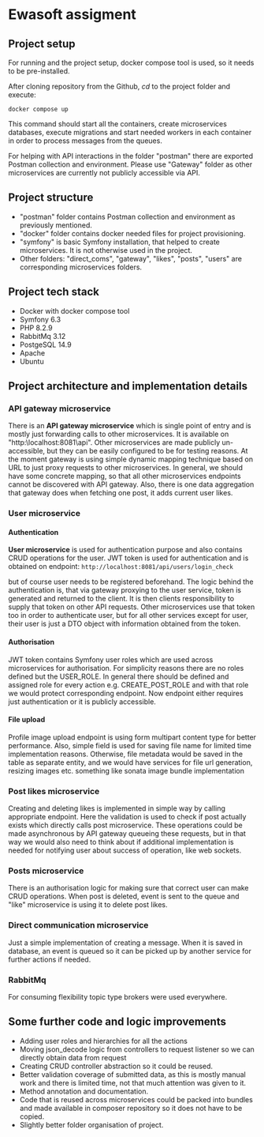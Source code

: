 # Ewasoft assigment
## Project setup

For running and the project setup, docker compose tool is used, so it needs to be
pre-installed.

After cloning repository from the Github, *cd* to the project folder and execute:

```docker compose up```

This command should start all the containers, create microservices databases, execute migrations and start needed workers in each container in order to process messages from the queues.

For helping with API interactions in the folder "postman" there are exported Postman collection and environment. 
Please use "Gateway" folder as other microservices are currently not publicly accessible via API.

## Project structure
* "postman" folder contains Postman collection and environment as previously mentioned.
* "docker" folder contains docker needed files for project provisioning.
* "symfony" is basic Symfony installation, that helped to create microservices. It is not otherwise used in the project.
* Other folders: "direct_coms", "gateway", "likes", "posts", "users" are corresponding microservices folders.

## Project tech stack
* Docker with docker compose tool
* Symfony 6.3
* PHP 8.2.9
* RabbitMq 3.12
* PostgeSQL 14.9
* Apache
* Ubuntu

## Project architecture and implementation details

### API gateway microservice
There is an **API gateway microservice** which is single point of entry and is mostly just forwarding calls to other microservices.
It is available on "http:\\localhost:8081\api".
Other microservices are made publicly un-accessible, but they can be easily configured to be for testing reasons.
At the moment gateway is using simple dynamic mapping technique based on URL to just proxy requests to other microservices.
In general, we should have some concrete mapping, so that all other microservices endpoints cannot be discovered with API gateway.
Also, there is one data aggregation that gateway does when fetching one post, it adds current user likes.


### User microservice
#### Authentication
**User microservice** is used for authentication purpose and also contains CRUD operations for the user.
JWT token is used for authentication and is obtained on endpoint:
```http://localhost:8081/api/users/login_check```

but of course user needs to be registered beforehand.
The logic behind the authentication is, that via gateway proxying to the user service, token is generated and returned to the client.
It is then clients responsibility to supply that token on other API requests.
Other microservices use that token too in order to authenticate user, but for all other services except for user, their user is just a DTO object with information obtained from the token.

#### Authorisation
JWT token contains Symfony user roles which are used across microservices for authorisation. For simplicity reasons there are no roles defined but the USER_ROLE.
In general there should be defined and assigned role for every action e.g. CREATE_POST_ROLE and with that role we would protect corresponding endpoint.
Now endpoint either requires just authentication or it is publicly accessible.

#### File upload
Profile image upload endpoint is using form multipart content type for better performance. 
Also, simple field is used for saving file name for limited time implementation reasons. 
Otherwise, file metadata would be saved in the table as separate entity, and we would have services for file url generation, resizing images etc. something like sonata image bundle implementation

### Post likes microservice
Creating and deleting likes is implemented in simple way by calling appropriate endpoint. Here the validation is used to check if post actually exists which directly calls post microservice.
These operations could be made asynchronous by API gateway queueing these requests, but in that way we would also need to think about if additional implementation is needed for notifying user about success of operation, like web sockets.

### Posts microservice
There is an authorisation logic for making sure that correct user can make CRUD operations.
When post is deleted, event is sent to the queue and "like" microservice is using it to delete post likes.

### Direct communication microservice
Just a simple implementation of creating a message. When it is saved in database, an event is queued so it can be picked up by another service for further actions if needed.

### RabbitMq
For consuming flexibility topic type brokers were used everywhere.

## Some further code and logic improvements
* Adding user roles and hierarchies for all the actions
* Moving json_decode logic from controllers to request listener so we can directly obtain data from request
* Creating CRUD controller abstraction so it could be reused.
* Better validation coverage of submitted data, as this is mostly manual work and there is limited time, not that much attention was given to it.
* Method annotation and documentation.
* Code that is reused across microservices could be packed into bundles and made available in composer repository so it does not have to be copied.
* Slightly better folder organisation of project.